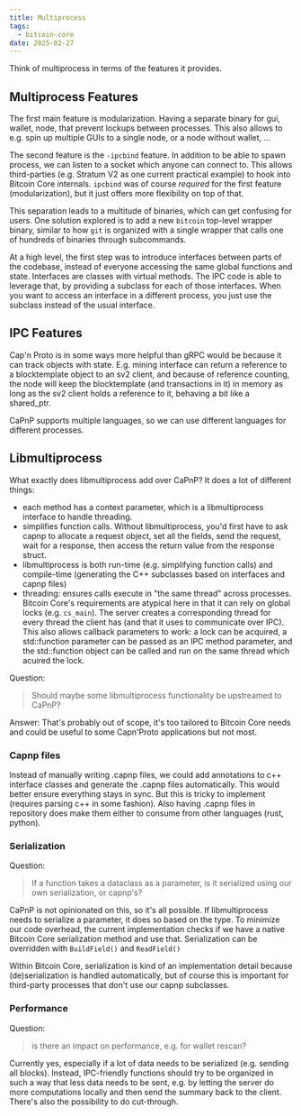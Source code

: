 ```yaml
---
title: Multiprocess
tags:
  - bitcoin-core
date: 2025-02-27
---
```


Think of multiprocess in terms of the features it provides.

## Multiprocess Features

The first main feature is modularization. Having a separate binary for gui,
wallet, node, that prevent lockups between processes. This also allows to e.g.
spin up multiple GUIs to a single node, or a node without wallet, ...

The second feature is the `-ipcbind` feature. In addition to be able to spawn
process, we can listen to a socket which anyone can connect to. This allows
third-parties (e.g. Stratum V2 as one current practical example) to hook into
Bitcoin Core internals. `ipcbind` was of course _required_ for the first feature
(modularization), but it just offers more flexibility on top of that.

This separation leads to a multitude of binaries, which can get confusing for
users. One solution explored is to add a new `bitcoin` top-level wrapper binary,
similar to how `git` is organized with a single wrapper that calls one of
hundreds of binaries through subcommands.

At a high level, the first step was to introduce interfaces between parts of the
codebase, instead of everyone accessing the same global functions and state.
Interfaces are classes with virtual methods. The IPC code is able to leverage
that, by providing a subclass for each of those interfaces. When you want to
access an interface in a different process, you just use the subclass instead of
the usual interface.

## IPC Features

Cap'n Proto is in some ways more helpful than gRPC would be because it can track
objects with state. E.g. mining interface can return a reference to a
blocktemplate object to an sv2 client, and because of reference counting, the
node will keep the blocktemplate (and transactions in it) in memory as long as
the sv2 client holds a reference to it, behaving a bit like a shared_ptr.

CaPnP supports multiple languages, so we can use different languages for
different processes.

## Libmultiprocess

What exactly does libmultiprocess add over CaPnP? It does a lot of different
things:

- each method has a context parameter, which is a libmultiprocess interface to
  handle threading.
- simplifies function calls. Without libmultiprocess, you'd first have to ask
  capnp to allocate a request object, set all the fields, send the request, wait
  for a response, then access the return value from the response struct.
- libmultiprocess is both run-time (e.g. simplifying function calls) and
  compile-time (generating the C++ subclasses based on interfaces and capnp
  files)
- threading: ensures calls execute in "the same thread" across processes.
  Bitcoin Core's requirements are atypical here in that it can rely on global
  locks (e.g. `cs_main`). The server creates a corresponding thread for every
  thread the client has (and that it uses to communicate over IPC). This also
  allows callback parameters to work: a lock can be acquired, a std::function
  parameter can be passed as an IPC method parameter, and the std::function
  object can be called and run on the same thread which acuired the lock.

Question:
> Should maybe some libmultiprocess functionality be upstreamed to CaPnP?

Answer: That's probably out of scope, it's too tailored to Bitcoin Core needs
and could be useful to some Capn'Proto applications but not most.

### Capnp files

Instead of manually writing .capnp files, we could add annotations to c++
interface classes and generate the .capnp files automatically. This would better
ensure everything stays in sync. But this is tricky to implement (requires
parsing c++ in some fashion). Also having .capnp files in repository does make
them either to consume from other languages (rust, python).

### Serialization

Question:
> If a function takes a dataclass as a parameter, is it serialized using our own
> serialization, or capnp's?

CaPnP is not opinionated on this, so it's all possible. If libmultiprocess needs
to serialize a parameter, it does so based on the type. To minimize our code
overhead, the current implementation checks if we have a native Bitcoin Core
serialization method and use that. Serialization can be overridden with
`BuildField()` and `ReadField()`

Within Bitcoin Core, serialization is kind of an implementation detail because
(de)serialization is handled automatically, but of course this is important for
third-party processes that don't use our capnp subclasses.

### Performance

Question:
> is there an impact on performance, e.g. for wallet rescan?

Currently yes, especially if a lot of data needs to be serialized (e.g. sending
all blocks). Instead, IPC-friendly functions should try to be organized in such
a way that less data needs to be sent, e.g. by letting the server do more
computations locally and then send the summary back to the client. There's also
the possibility to do cut-through.
